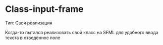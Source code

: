 # Class-input-frame
Тип: Своя реализация

Когда-то пытался реализовать свой класс на SFML для удобного ввода текста в отведённое поле
